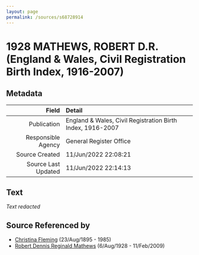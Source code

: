 ```yaml
---
layout: page
permalink: /sources/s68728914
---
```


# 1928 MATHEWS, ROBERT D.R. (England & Wales, Civil Registration Birth Index, 1916-2007)

## Metadata
Field | Detail
---:|:---
Publication | England & Wales, Civil Registration Birth Index, 1916-2007
Responsible Agency | General Register Office
Source Created | 11/Jun/2022 22:08:21
Source Last Updated | 11/Jun/2022 22:14:13

## Text

_Text redacted_
## Source Referenced by

* [Christina Fleming](../people/@89446044@-christina-fleming-b1895-8-23-d1985.md) (23/Aug/1895 - 1985)
* [Robert Dennis Reginald Mathews](../people/@58223940@-robert-dennis-reginald-mathews-b1928-8-6-d2009-2-11.md) (6/Aug/1928 - 11/Feb/2009)
